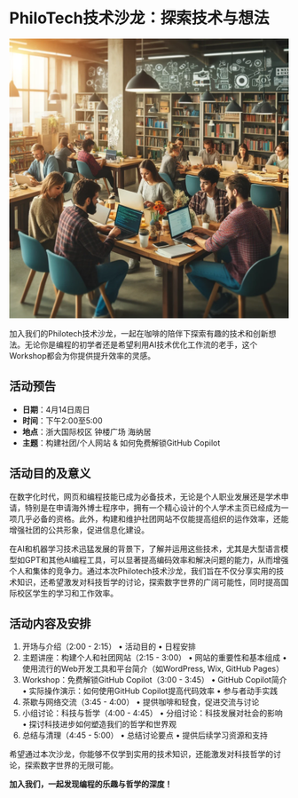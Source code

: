 # PhiloTech技术沙龙：探索技术与想法

<img src="./outline.assets/philotech.webp" alt="philotech" style="zoom:50%;" />



加入我们的Philotech技术沙龙，一起在咖啡的陪伴下探索有趣的技术和创新想法。无论你是编程的初学者还是希望利用AI技术优化工作流的老手，这个Workshop都会为你提供提升效率的灵感。

## 活动预告
- **日期**：4月14日周日
- **时间**：下午2:00至5:00
- **地点**：浙大国际校区 钟楼广场 海纳居
- **主题**：构建社团/个人网站 & 如何免费解锁GitHub Copilot



## 活动目的及意义

在数字化时代，网页和编程技能已成为必备技术，无论是个人职业发展还是学术申请，特别是在申请海外博士程序中，拥有一个精心设计的个人学术主页已经成为一项几乎必备的资格。此外，构建和维护社团网站不仅能提高组织的运作效率，还能增强社团的公共形象，促进信息化建设。

在AI和机器学习技术迅猛发展的背景下，了解并运用这些技术，尤其是大型语言模型如GPT和其他AI编程工具，可以显著提高编码效率和解决问题的能力，从而增强个人和集体的竞争力。通过本次Philotech技术沙龙，我们旨在不仅分享实用的技术知识，还希望激发对科技哲学的讨论，探索数字世界的广阔可能性，同时提高国际校区学生的学习和工作效率。

## 活动内容及安排

1.	开场与介绍（2:00 - 2:15）
•	活动目的
•	日程安排
2.	主题讲座：构建个人和社团网站（2:15 - 3:00）
•	网站的重要性和基本组成
•	使用流行的Web开发工具和平台简介（如WordPress, Wix, GitHub Pages）
3.	Workshop：免费解锁GitHub Copilot（3:00 - 3:45）
•	GitHub Copilot简介
•	实际操作演示：如何使用GitHub Copilot提高代码效率
•	参与者动手实践
4.	茶歇与网络交流（3:45 - 4:00）
•	提供咖啡和轻食，促进交流与讨论
5.	小组讨论：科技与哲学（4:00 - 4:45）
•	分组讨论：科技发展对社会的影响
•	探讨科技进步如何塑造我们的哲学和世界观
6.	总结与清理（4:45 - 5:00）
•	总结讨论要点
•	提供后续学习资源和支持






希望通过本次沙龙，你能够不仅学到实用的技术知识，还能激发对科技哲学的讨论，探索数字世界的无限可能。

**加入我们，一起发现编程的乐趣与哲学的深度！**